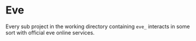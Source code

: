# Eve

Every sub project in the working directory containing `eve_` interacts in some sort with official eve online services.
